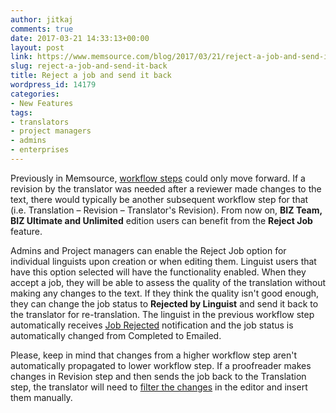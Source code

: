 ```yaml
---
author: jitkaj
comments: true
date: 2017-03-21 14:33:13+00:00
layout: post
link: https://www.memsource.com/blog/2017/03/21/reject-a-job-and-send-it-back/
slug: reject-a-job-and-send-it-back
title: Reject a job and send it back
wordpress_id: 14179
categories:
- New Features
tags:
- translators
- project managers
- admins
- enterprises
---
```


Previously in Memsource, [workflow steps](https://help.memsource.com/hc/en-us/articles/115003484032-Workflow) could only move forward. If a revision by the translator was needed after a reviewer made changes to the text, there would typically be another subsequent workflow step for that (i.e. Translation – Revision – Translator's Revision). From now on, **BIZ Team, BIZ Ultimate and Unlimited** edition users can benefit from the **Reject Job** feature.

Admins and Project managers can enable the Reject Job option for individual linguists upon creation or when editing them. Linguist users that have this option selected will have the functionality enabled. When they accept a job, they will be able to assess the quality of the translation without making any changes to the text. If they think the quality isn't good enough, they can change the job status to **Rejected by Linguist** and send it back to the translator for re-translation. The linguist in the previous workflow step automatically receives [Job Rejected](https://wiki.memsource.com/wiki/Job_Rejected_Email_Template) notification and the job status is automatically changed from Completed to Emailed.

Please, keep in mind that changes from a higher workflow step aren't automatically propagated to lower workflow step. If a proofreader makes changes in Revision step and then sends the job back to the Translation step, the translator will need to [filter the changes](http://take.ms/KeLiv) in the editor and insert them manually.
